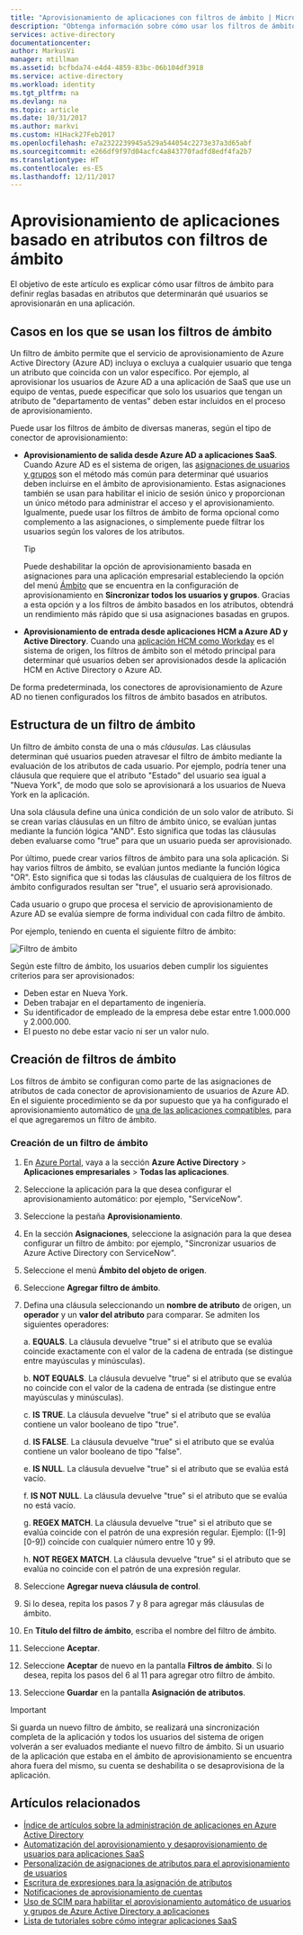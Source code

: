 ```yaml
---
title: "Aprovisionamiento de aplicaciones con filtros de ámbito | Microsoft Docs"
description: "Obtenga información sobre cómo usar los filtros de ámbito para evitar el aprovisionamiento de los objetos de las aplicaciones que admiten el aprovisionamiento automático de usuarios, en caso de que un objeto no satisfaga los requisitos empresariales."
services: active-directory
documentationcenter: 
author: MarkusVi
manager: mtillman
ms.assetid: bcfbda74-e4d4-4859-83bc-06b104df3918
ms.service: active-directory
ms.workload: identity
ms.tgt_pltfrm: na
ms.devlang: na
ms.topic: article
ms.date: 10/31/2017
ms.author: markvi
ms.custom: H1Hack27Feb2017
ms.openlocfilehash: e7a2322239945a529a544054c2273e37a3d65abf
ms.sourcegitcommit: e266df9f97d04acfc4a843770fadfd8edf4fa2b7
ms.translationtype: HT
ms.contentlocale: es-ES
ms.lasthandoff: 12/11/2017
---
```

# <a name="attribute-based-application-provisioning-with-scoping-filters"></a>Aprovisionamiento de aplicaciones basado en atributos con filtros de ámbito
El objetivo de este artículo es explicar cómo usar filtros de ámbito para definir reglas basadas en atributos que determinarán qué usuarios se aprovisionarán en una aplicación.

## <a name="scoping-filter-use-cases"></a>Casos en los que se usan los filtros de ámbito

Un filtro de ámbito permite que el servicio de aprovisionamiento de Azure Active Directory (Azure AD) incluya o excluya a cualquier usuario que tenga un atributo que coincida con un valor específico. Por ejemplo, al aprovisionar los usuarios de Azure AD a una aplicación de SaaS que use un equipo de ventas, puede especificar que solo los usuarios que tengan un atributo de "departamento de ventas" deben estar incluidos en el proceso de aprovisionamiento.

Puede usar los filtros de ámbito de diversas maneras, según el tipo de conector de aprovisionamiento:

* **Aprovisionamiento de salida desde Azure AD a aplicaciones SaaS**. Cuando Azure AD es el sistema de origen, las [asignaciones de usuarios y grupos](active-directory-coreapps-assign-user-azure-portal.md) son el método más común para determinar qué usuarios deben incluirse en el ámbito de aprovisionamiento. Estas asignaciones también se usan para habilitar el inicio de sesión único y proporcionan un único método para administrar el acceso y el aprovisionamiento. Igualmente, puede usar los filtros de ámbito de forma opcional como complemento a las asignaciones, o simplemente puede filtrar los usuarios según los valores de los atributos.

    >[!TIP]
    > Puede deshabilitar la opción de aprovisionamiento basada en asignaciones para una aplicación empresarial estableciendo la opción del menú [Ámbito](active-directory-saas-app-provisioning.md#how-do-i-set-up-automatic-provisioning-to-an-application) que se encuentra en la configuración de aprovisionamiento en **Sincronizar todos los usuarios y grupos**. Gracias a esta opción y a los filtros de ámbito basados en los atributos, obtendrá un rendimiento más rápido que si usa asignaciones basadas en grupos.  

* **Aprovisionamiento de entrada desde aplicaciones HCM a Azure AD y Active Directory**. Cuando una [aplicación HCM como Workday](active-directory-saas-workday-tutorial.md) es el sistema de origen, los filtros de ámbito son el método principal para determinar qué usuarios deben ser aprovisionados desde la aplicación HCM en Active Directory o Azure AD.

De forma predeterminada, los conectores de aprovisionamiento de Azure AD no tienen configurados los filtros de ámbito basados en atributos. 

## <a name="scoping-filter-construction"></a>Estructura de un filtro de ámbito

Un filtro de ámbito consta de una o más *cláusulas*. Las cláusulas determinan qué usuarios pueden atravesar el filtro de ámbito mediante la evaluación de los atributos de cada usuario. Por ejemplo, podría tener una cláusula que requiere que el atributo "Estado" del usuario sea igual a "Nueva York", de modo que solo se aprovisionará a los usuarios de Nueva York en la aplicación. 

Una sola cláusula define una única condición de un solo valor de atributo. Si se crean varias cláusulas en un filtro de ámbito único, se evalúan juntas mediante la función lógica "AND". Esto significa que todas las cláusulas deben evaluarse como "true" para que un usuario pueda ser aprovisionado.

Por último, puede crear varios filtros de ámbito para una sola aplicación. Si hay varios filtros de ámbito, se evalúan juntos mediante la función lógica "OR". Esto significa que si todas las cláusulas de cualquiera de los filtros de ámbito configurados resultan ser "true", el usuario será aprovisionado.

Cada usuario o grupo que procesa el servicio de aprovisionamiento de Azure AD se evalúa siempre de forma individual con cada filtro de ámbito.

Por ejemplo, teniendo en cuenta el siguiente filtro de ámbito:

![Filtro de ámbito](./media/active-directory-saas-scoping-filters/scoping-filter.PNG) 

Según este filtro de ámbito, los usuarios deben cumplir los siguientes criterios para ser aprovisionados:

* Deben estar en Nueva York.
* Deben trabajar en el departamento de ingeniería.
* Su identificador de empleado de la empresa debe estar entre 1.000.000 y 2.000.000.
* El puesto no debe estar vacío ni ser un valor nulo.

## <a name="create-scoping-filters"></a>Creación de filtros de ámbito
Los filtros de ámbito se configuran como parte de las asignaciones de atributos de cada conector de aprovisionamiento de usuarios de Azure AD. En el siguiente procedimiento se da por supuesto que ya ha configurado el aprovisionamiento automático de [una de las aplicaciones compatibles](active-directory-saas-tutorial-list.md), para el que agregaremos un filtro de ámbito.

### <a name="create-a-scoping-filter"></a>Creación de un filtro de ámbito
1. En [Azure Portal](https://portal.azure.com), vaya a la sección **Azure Active Directory** > **Aplicaciones empresariales** > **Todas las aplicaciones**.

2. Seleccione la aplicación para la que desea configurar el aprovisionamiento automático: por ejemplo, "ServiceNow".

3. Seleccione la pestaña **Aprovisionamiento**.

4. En la sección **Asignaciones**, seleccione la asignación para la que desea configurar un filtro de ámbito: por ejemplo, "Sincronizar usuarios de Azure Active Directory con ServiceNow".

5. Seleccione el menú **Ámbito del objeto de origen**.

6. Seleccione **Agregar filtro de ámbito**.

7. Defina una cláusula seleccionando un **nombre de atributo** de origen, un **operador** y un **valor del atributo** para comparar. Se admiten los siguientes operadores:

   a. **EQUALS**. La cláusula devuelve "true" si el atributo que se evalúa coincide exactamente con el valor de la cadena de entrada (se distingue entre mayúsculas y minúsculas).

   b. **NOT EQUALS**. La cláusula devuelve "true" si el atributo que se evalúa no coincide con el valor de la cadena de entrada (se distingue entre mayúsculas y minúsculas).

   c. **IS TRUE**. La cláusula devuelve "true" si el atributo que se evalúa contiene un valor booleano de tipo "true".

   d. **IS FALSE**. La cláusula devuelve "true" si el atributo que se evalúa contiene un valor booleano de tipo "false".

   e. **IS NULL**. La cláusula devuelve "true" si el atributo que se evalúa está vacío.

   f. **IS NOT NULL**. La cláusula devuelve "true" si el atributo que se evalúa no está vacío.

   g. **REGEX MATCH**. La cláusula devuelve "true" si el atributo que se evalúa coincide con el patrón de una expresión regular. Ejemplo: ([1-9][0-9]) coincide con cualquier número entre 10 y 99.

   h. **NOT REGEX MATCH**. La cláusula devuelve "true" si el atributo que se evalúa no coincide con el patrón de una expresión regular.

8. Seleccione **Agregar nueva cláusula de control**.

9. Si lo desea, repita los pasos 7 y 8 para agregar más cláusulas de ámbito.

10. En **Título del filtro de ámbito**, escriba el nombre del filtro de ámbito.

11. Seleccione **Aceptar**.

12. Seleccione **Aceptar** de nuevo en la pantalla **Filtros de ámbito**. Si lo desea, repita los pasos del 6 al 11 para agregar otro filtro de ámbito.

13. Seleccione **Guardar** en la pantalla **Asignación de atributos**. 

>[!IMPORTANT] 
> Si guarda un nuevo filtro de ámbito, se realizará una sincronización completa de la aplicación y todos los usuarios del sistema de origen volverán a ser evaluados mediante el nuevo filtro de ámbito. Si un usuario de la aplicación que estaba en el ámbito de aprovisionamiento se encuentra ahora fuera del mismo, su cuenta se deshabilita o se desaprovisiona de la aplicación.


## <a name="related-articles"></a>Artículos relacionados
* [Índice de artículos sobre la administración de aplicaciones en Azure Active Directory](active-directory-apps-index.md)
* [Automatización del aprovisionamiento y desaprovisionamiento de usuarios para aplicaciones SaaS](active-directory-saas-app-provisioning.md)
* [Personalización de asignaciones de atributos para el aprovisionamiento de usuarios](active-directory-saas-customizing-attribute-mappings.md)
* [Escritura de expresiones para la asignación de atributos](active-directory-saas-writing-expressions-for-attribute-mappings.md)
* [Notificaciones de aprovisionamiento de cuentas](active-directory-saas-account-provisioning-notifications.md)
* [Uso de SCIM para habilitar el aprovisionamiento automático de usuarios y grupos de Azure Active Directory a aplicaciones](active-directory-scim-provisioning.md)
* [Lista de tutoriales sobre cómo integrar aplicaciones SaaS](active-directory-saas-tutorial-list.md)

